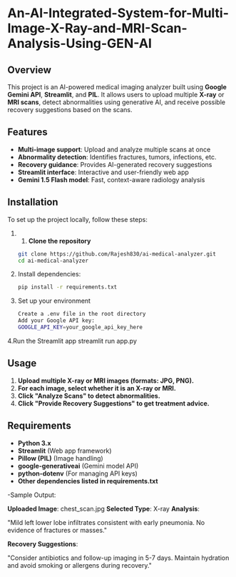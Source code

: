 # An-AI-Integrated-System-for-Multi-Image-X-Ray-and-MRI-Scan-Analysis-Using-GEN-AI

## Overview
This project is an AI-powered medical imaging analyzer built using **Google Gemini API**, **Streamlit**, and **PIL**. It allows users to upload multiple **X-ray** or **MRI scans**, detect abnormalities using generative AI, and receive possible recovery suggestions based on the scans.


## Features
- **Multi-image support**: Upload and analyze multiple scans at once  
- **Abnormality detection**: Identifies fractures, tumors, infections, etc.  
- **Recovery guidance**: Provides AI-generated recovery suggestions  
- **Streamlit interface**: Interactive and user-friendly web app  
- **Gemini 1.5 Flash model**: Fast, context-aware radiology analysis  

## Installation
To set up the project locally, follow these steps:

1. 1. **Clone the repository**  
   ```bash
   git clone https://github.com/Rajesh830/ai-medical-analyzer.git
   cd ai-medical-analyzer
   ```

2. Install dependencies:
   ```sh
   pip install -r requirements.txt
   ```

3. Set up your environment
   ```sh
   Create a .env file in the root directory
   Add your Google API key:
   GOOGLE_API_KEY=your_google_api_key_here
   ```
4.Run the Streamlit app
     streamlit run app.py   

## Usage
1. **Upload multiple X-ray or MRI images (formats: JPG, PNG).**
2. **For each image, select whether it is an X-ray or MRI.**
3. **Click "Analyze Scans" to detect abnormalities.**
4. **Click "Provide Recovery Suggestions" to get treatment advice.**


## Requirements
- **Python 3.x**
- **Streamlit** (Web app framework)
- **Pillow (PIL)** (Image handling) 
- **google-generativeai** (Gemini model API)
- **python-dotenv** (For managing API keys)
- **Other dependencies listed in requirements.txt** 

-Sample Output:

**Uploaded Image**: chest_scan.jpg
**Selected Type**: X-ray
**Analysis**:

"Mild left lower lobe infiltrates consistent with early pneumonia. No evidence of fractures or masses."

**Recovery Suggestions**:

"Consider antibiotics and follow-up imaging in 5-7 days. Maintain hydration and avoid smoking or allergens during recovery."


